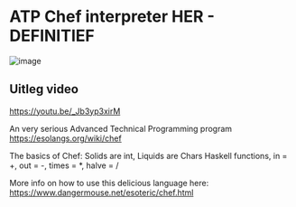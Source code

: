 # ATP Chef interpreter HER - DEFINITIEF
![image](https://i.insider.com/58751b46dd0895e71f8b47b1?width=800&format=jpeg)

## Uitleg video
https://youtu.be/_Jb3yp3xirM

An very serious Advanced Technical Programming program
https://esolangs.org/wiki/chef


The basics of Chef:
Solids are int, Liquids are Chars
Haskell functions, in = +, out = -, times = *, halve = /

More info on how to use this delicious language here:
https://www.dangermouse.net/esoteric/chef.html

